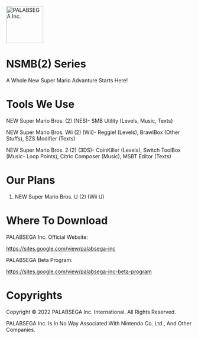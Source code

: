 <img width="100" alt="PALABSEGA Inc." src="https://user-images.githubusercontent.com/106941808/173286437-2a4459dc-053c-4107-8ae7-4dc6376b0a13.png">

# NSMB(2) Series
A Whole New Super Mario Advanture Starts Here!
# Tools We Use
NEW Super Mario Bros. (2) (NES)- SMB Utility (Levels, Music, Texts)

NEW Super Mario Bros. Wii (2) (Wii)- Reggie! (Levels), BrawlBox (Other Stuffs), SZS Modifier (Texts)

NEW Super Mario Bros. 2 (2) (3DS)- CoinKiller (Levels), Switch ToolBox (Music- Loop Points), Citric Composer (Music), MSBT Editor (Texts)

# Our Plans
1. NEW Super Mario Bros. U (2) (Wii U)

# Where To Download
PALABSEGA Inc. Official Website:

https://sites.google.com/view/palabsega-inc

PALABSEGA Beta Program:

https://sites.google.com/view/palabsega-inc-beta-program

# Copyrights
Copyright © 2022 PALABSEGA Inc. International. 
All Rights Reserved.

PALABSEGA Inc. Is In No Way Associated With Nintendo Co. Ltd., And Other Companies.
